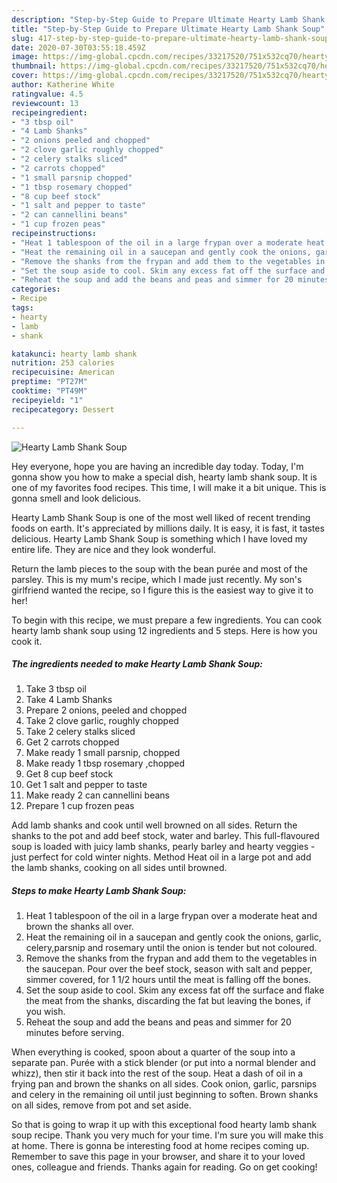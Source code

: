 ```yaml
---
description: "Step-by-Step Guide to Prepare Ultimate Hearty Lamb Shank Soup"
title: "Step-by-Step Guide to Prepare Ultimate Hearty Lamb Shank Soup"
slug: 417-step-by-step-guide-to-prepare-ultimate-hearty-lamb-shank-soup
date: 2020-07-30T03:55:18.459Z
image: https://img-global.cpcdn.com/recipes/33217520/751x532cq70/hearty-lamb-shank-soup-recipe-main-photo.jpg
thumbnail: https://img-global.cpcdn.com/recipes/33217520/751x532cq70/hearty-lamb-shank-soup-recipe-main-photo.jpg
cover: https://img-global.cpcdn.com/recipes/33217520/751x532cq70/hearty-lamb-shank-soup-recipe-main-photo.jpg
author: Katherine White
ratingvalue: 4.5
reviewcount: 13
recipeingredient:
- "3 tbsp oil"
- "4 Lamb Shanks"
- "2 onions peeled and chopped"
- "2 clove garlic roughly chopped"
- "2 celery stalks sliced"
- "2 carrots chopped"
- "1 small parsnip chopped"
- "1 tbsp rosemary chopped"
- "8 cup beef stock"
- "1 salt and pepper to taste"
- "2 can cannellini beans"
- "1 cup frozen peas"
recipeinstructions:
- "Heat 1 tablespoon of the oil in a large frypan over a moderate heat and brown the shanks all over."
- "Heat the remaining oil in a saucepan and gently cook the onions, garlic, celery,parsnip and rosemary until the onion is tender but not coloured."
- "Remove the shanks from the frypan and add them to the vegetables in the saucepan. Pour over the beef stock, season with salt and pepper, simmer covered, for 1 1/2 hours until the meat is falling off the bones."
- "Set the soup aside to cool. Skim any excess fat off the surface and flake the meat from the shanks, discarding the fat but leaving the bones, if you wish."
- "Reheat the soup and add the beans and peas and simmer for 20 minutes before serving."
categories:
- Recipe
tags:
- hearty
- lamb
- shank

katakunci: hearty lamb shank 
nutrition: 253 calories
recipecuisine: American
preptime: "PT27M"
cooktime: "PT49M"
recipeyield: "1"
recipecategory: Dessert

---
```



![Hearty Lamb Shank Soup](https://img-global.cpcdn.com/recipes/33217520/751x532cq70/hearty-lamb-shank-soup-recipe-main-photo.jpg)

Hey everyone, hope you are having an incredible day today. Today, I'm gonna show you how to make a special dish, hearty lamb shank soup. It is one of my favorites food recipes. This time, I will make it a bit unique. This is gonna smell and look delicious.

Hearty Lamb Shank Soup is one of the most well liked of recent trending foods on earth. It's appreciated by millions daily. It is easy, it is fast, it tastes delicious. Hearty Lamb Shank Soup is something which I have loved my entire life. They are nice and they look wonderful.

Return the lamb pieces to the soup with the bean purée and most of the parsley. This is my mum&#39;s recipe, which I made just recently. My son&#39;s girlfriend wanted the recipe, so I figure this is the easiest way to give it to her!


To begin with this recipe, we must prepare a few ingredients. You can cook hearty lamb shank soup using 12 ingredients and 5 steps. Here is how you cook it.

<!--inarticleads1-->

##### The ingredients needed to make Hearty Lamb Shank Soup:

1. Take 3 tbsp oil
1. Take 4 Lamb Shanks
1. Prepare 2 onions, peeled and chopped
1. Take 2 clove garlic, roughly chopped
1. Take 2 celery stalks sliced
1. Get 2 carrots chopped
1. Make ready 1 small parsnip, chopped
1. Make ready 1 tbsp rosemary ,chopped
1. Get 8 cup beef stock
1. Get 1 salt and pepper to taste
1. Make ready 2 can cannellini beans
1. Prepare 1 cup frozen peas


Add lamb shanks and cook until well browned on all sides. Return the shanks to the pot and add beef stock, water and barley. This full-flavoured soup is loaded with juicy lamb shanks, pearly barley and hearty veggies - just perfect for cold winter nights. Method Heat oil in a large pot and add the lamb shanks, cooking on all sides until browned. 

<!--inarticleads2-->

##### Steps to make Hearty Lamb Shank Soup:

1. Heat 1 tablespoon of the oil in a large frypan over a moderate heat and brown the shanks all over.
1. Heat the remaining oil in a saucepan and gently cook the onions, garlic, celery,parsnip and rosemary until the onion is tender but not coloured.
1. Remove the shanks from the frypan and add them to the vegetables in the saucepan. Pour over the beef stock, season with salt and pepper, simmer covered, for 1 1/2 hours until the meat is falling off the bones.
1. Set the soup aside to cool. Skim any excess fat off the surface and flake the meat from the shanks, discarding the fat but leaving the bones, if you wish.
1. Reheat the soup and add the beans and peas and simmer for 20 minutes before serving.


When everything is cooked, spoon about a quarter of the soup into a separate pan. Purée with a stick blender (or put into a normal blender and whizz), then stir it back into the rest of the soup. Heat a dash of oil in a frying pan and brown the shanks on all sides. Cook onion, garlic, parsnips and celery in the remaining oil until just beginning to soften. Brown shanks on all sides, remove from pot and set aside. 

So that is going to wrap it up with this exceptional food hearty lamb shank soup recipe. Thank you very much for your time. I'm sure you will make this at home. There is gonna be interesting food at home recipes coming up. Remember to save this page in your browser, and share it to your loved ones, colleague and friends. Thanks again for reading. Go on get cooking!
